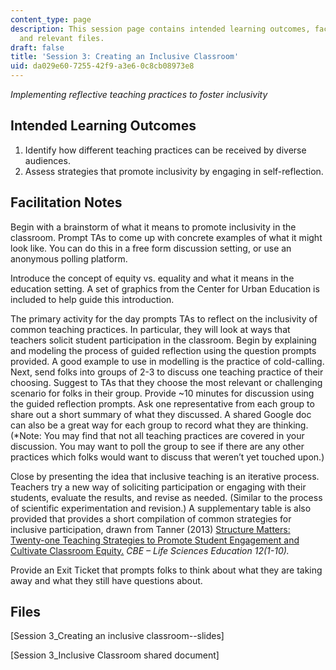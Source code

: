 ```yaml
---
content_type: page
description: This session page contains intended learning outcomes, facilitation notes,
  and relevant files.
draft: false
title: 'Session 3: Creating an Inclusive Classroom'
uid: da029e60-7255-42f9-a3e6-0c8cb08973e8
---
```

*Implementing reflective teaching practices to foster inclusivity*

## Intended Learning Outcomes

1. Identify how different teaching practices can be received by diverse audiences.
2. Assess strategies that promote inclusivity by engaging in self-reflection.

## Facilitation Notes

Begin with a brainstorm of what it means to promote inclusivity in the classroom. Prompt TAs to come up with concrete examples of what it might look like. You can do this in a free form discussion setting, or use an anonymous polling platform.

Introduce the concept of equity vs. equality and what it means in the education setting. A set of graphics from the Center for Urban Education is included to help guide this introduction.

The primary activity for the day prompts TAs to reflect on the inclusivity of common teaching practices. In particular, they will look at ways that teachers solicit student participation in the classroom. Begin by explaining and modeling the process of guided reflection using the question prompts provided. A good example to use in modelling is the practice of cold-calling. Next, send folks into groups of 2-3 to discuss one teaching practice of their choosing. Suggest to TAs that they choose the most relevant or challenging scenario for folks in their group. Provide ~10 minutes for discussion using the guided reflection prompts. Ask one representative from each group to share out a short summary of what they discussed. A shared Google doc can also be a great way for each group to record what they are thinking. (\*Note: You may find that not all teaching practices are covered in your discussion. You may want to poll the group to see if there are any other practices which folks would want to discuss that weren’t yet touched upon.)

Close by presenting the idea that inclusive teaching is an iterative process. Teachers try a new way of soliciting participation or engaging with their students, evaluate the results, and revise as needed. (Similar to the process of scientific experimentation and revision.) A supplementary table is also provided that provides a short compilation of common strategies for inclusive participation, drawn from Tanner (2013) [Structure Matters: Twenty-one Teaching Strategies to Promote Student Engagement and Cultivate Classroom Equity.](https://www.lifescied.org/doi/full/10.1187/cbe.13-06-0115) *CBE – Life Sciences Education 12(1-10).*

Provide an Exit Ticket that prompts folks to think about what they are taking away and what they still have questions about.

## Files

\[Session 3\_Creating an inclusive classroom--slides\]

\[Session 3\_Inclusive Classroom shared document\]